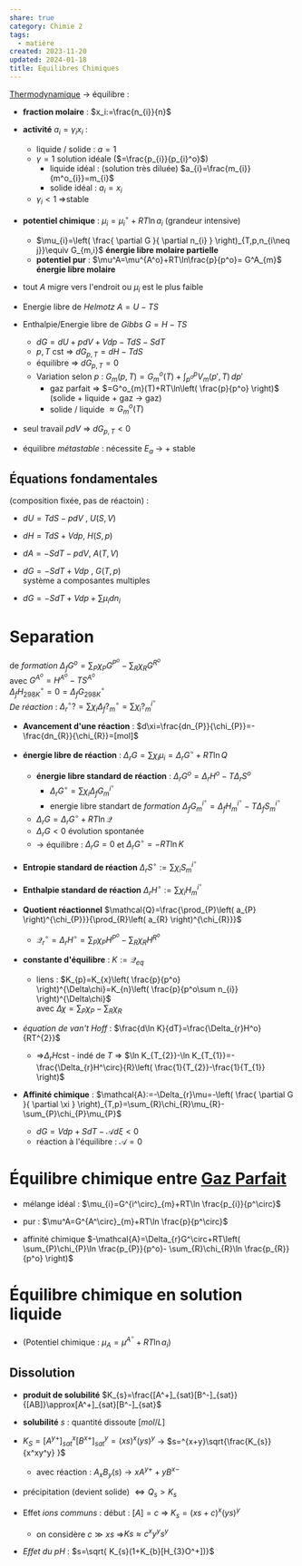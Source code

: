 ```yaml
---  
share: true  
category: Chimie 2  
tags:  
  - matière  
created: 2023-11-20  
updated: 2024-01-18  
title: Equilibres Chimiques  
---  
```

  
[Thermodynamique](Thermodynamique.md) → équilibre :   
  
  
- **fraction molaire** : $x_i:=\frac{n_{i}}{n}$  
  
- **activité** $a_{i}=\gamma_{i}x_{i}$ :   
	- liquide / solide : $a=1$  
	- $\gamma=1$ solution idéale ($=\frac{p_{i}}{p_{i}^o}$)  
		- liquide idéal : (solution très diluée) $a_{i}=\frac{m_{i}}{m^o_{i}}=m_{i}$   
		- solide idéal : $a_{i}=x_{i}$  
	- $\gamma_{i}<1$ ⇒stable  
  
  
- **potentiel chimique** : $\mu_{i}=\mu_{i}^\circ+RT\ln a_{i}$ (grandeur intensive)  
	- $\mu_{i}=\left( \frac{ \partial G }{ \partial n_{i} } \right)_{T,p,n_{i\neq j}}\equiv G_{m,i}$ **énergie libre molaire partielle**  
	- **potentiel pur** : $\mu^A=\mu^{A^o}+RT\ln\frac{p}{p^o}= G^A_{m}$ **énergie libre molaire**  
  
- tout $A$ migre vers l'endroit ou $\mu_{i}$ est le plus faible  
  
  
- Energie libre de *Helmotz*               $A=U-TS$  
  
- Enthalpie/Energie libre de *Gibbs*  $G = H-TS$  
	- $dG = dU + p dV + V dp − T dS − S dT$   
	- $p,T$ cst ⇒ $dG_{p,T} = dH − T dS$   
	- équilibre ⇒ $dG_{p,T}=0$  
	- Variation selon $p$ : $G_{m}(p,T)=G^o_{m}(T)+\int_{p^o}^{p}  V_{m}(p',T)\, dp'$  
		- gaz parfait ⇒ $=G^o_{m}(T)+RT\ln\left( \frac{p}{p^o} \right)$ (solide + liquide + gaz → gaz)  
		- solide / liquide  $\approx G^o_{m}(T)$  
  
  
  
- seul travail $pdV$ ⇒ $dG_{p,T}< 0$   
  
- équilibre *métastable* : nécessite $E_{a}$ → + stable  
## Équations fondamentales  
(composition fixée, pas de réactoin) :  
  
- $dU=TdS-pdV$ , $U(S,V)$  
  
- $dH=TdS+Vdp$, $H(S,p)$  
  
- $dA=-SdT-pdV$,   $A(T,V)$  
  
- $dG=-SdT+Vdp$ ,  $G(T, p)$  
système a composantes multiples  
  
- $dG=-SdT+Vdp+\sum \mu_{i}dn_{i}$  
  
  
# Separation  
de *formation* $\Delta_{f}G^o=\sum_{P}\chi_{P} G^{P^o}-\sum_{R}\chi_{R}G^{R^o}$  
	avec $G^{A^o}=H^{A^o}-TS^{A^o}$   
	$\Delta_{f}H^\circ_{298K}=0=\Delta_{f}G^\circ_{298K}$  
*De réaction*  : $\Delta_{r}^\circ?=\sum \chi_{i}\Delta_{f}?_{m}^\circ=\sum \chi_{i}?_{m}^{i^\circ}$  
  
  
- **Avancement d'une réaction** :  $d\xi=\frac{dn_{P}}{\chi_{P}}=-\frac{dn_{R}}{\chi_{R}}=[mol]$  
  
- **énergie libre de réaction** : $\Delta_{r}G=\sum \chi_{i}\mu_{i}=\Delta _rG^\circ+RT\ln Q$   
	- **énergie libre standard de réaction** : $\Delta_{r}G^o=\Delta_{r}H^o-T\Delta_{r}S^o$  
		- $\Delta_{r}G^\circ=\sum\chi_{i}\Delta_{f}G^{i^\circ}_{m}$  
		- energie libre standart de *formation* $\Delta_{f}G^{i^\circ}_{m}=\Delta_{f}H^{i^\circ}_{m}-T\Delta_{f}S^{i^\circ}_{m}$  
	- $\Delta_{r}G=\Delta_{r}G^\circ+RT\ln\mathcal{Q}$  
	- $\Delta_{r}G<0$ évolution spontanée   
	- → équilibre : $\Delta_{r}G=0$ et $\Delta_{r}G^\circ=-RT\ln K$  
  
  
- **Entropie standard de réaction** $\Delta_{r}S^\circ:=\sum \chi_{i}S_{m}^{i^\circ}$   
  
- **Enthalpie standard de réaction** $\Delta_{r}H^\circ:=\sum \chi_{i}H_{m}^{i^\circ}$   
  
- **Quotient réactionnel** $\mathcal{Q}=\frac{\prod_{P}\left( a_{P} \right)^{\chi_{P}}}{\prod_{R}\left( a_{R} \right)^{\chi_{R}}}$  
	- $\mathcal{Q}^\circ_{r}=\Delta_{r}H^\circ=\sum_{P}\chi_{P} H^{P^o}-\sum_{R}\chi_{R}H^{R^o}$  
  
- **constante d'équilibre** : $K:=\mathcal{Q}_{eq}$  
	- liens : $K_{p}=K_{x}\left( \frac{p}{p^o} \right)^{\Delta\chi}=K_{n}\left( \frac{p}{p^o\sum n_{i}} \right)^{\Delta\chi}$   
		avec $\Delta\chi=\sum_{P}\chi_{P}-\sum_{R}\chi_{R}$  
  
- *équation de van't Hoff* : $\frac{d\ln K}{dT}=\frac{\Delta_{r}H^o}{RT^{2}}$  
	- ⇒$\Delta_{r}H$cst - indé de $T$ ⇒ $\ln K_{T_{2}}-\ln K_{T_{1}}=-\frac{\Delta_{r}H^\circ}{R}\left( \frac{1}{T_{2}}-\frac{1}{T_{1}} \right)$  
  
  
  
- **Affinité chimique** : $\mathcal{A}:=-\Delta_{r}\mu=-\left( \frac{ \partial G }{ \partial \xi } \right)_{T,p}=\sum_{R}\chi_{R}\mu_{R}-\sum_{P}\chi_{P}\mu_{P}$  
	- $dG=Vdp+SdT-\mathcal{A}d\xi<0$  
	- réaction à l'équilibre : $\mathcal{A}=0$  
  
# Équilibre chimique entre [Gaz Parfait](Gaz%20Parfait.md)  
  
- mélange idéal : $\mu_{i}=G^{i^\circ}_{m}+RT\ln \frac{p_{i}}{p^\circ}$  
  
- pur : $\mu^A=G^{A^\circ}_{m}+RT\ln \frac{p}{p^\circ}$  
  
- affinité chimique $-\mathcal{A}=\Delta_{r}G^\circ+RT\left( \sum_{P}\chi_{P}\ln \frac{p_{P}}{p^o}- \sum_{R}\chi_{R}\ln \frac{p_{R}}{p^o} \right)$  
# Équilibre chimique en solution liquide  
  
- (Potentiel chimique :  $\mu_{A}=\mu^{A^\circ}+RT\ln a_{i}$)  
  
## Dissolution  
  
- **produit de solubilité** $K_{s}=\frac{[A^+]_{sat}[B^-]_{sat}}{[AB]}\approx[A^+]_{sat}[B^-]_{sat}$  
  
- **solubilité** $s$ : quantité dissoute $[mol/L]$  
  
- $K_{S}=[A^{y+}]^x_{sat}[B^{x+}]^y_{sat}=(xs)^x(ys)^y$  → $s=^{x+y}\sqrt{\frac{K_{s}}{x^xy^y}  }$  
	- avec réaction : $A_{x}B_{y}(s)\to xA^{y+}+yB^{x-}$  
  
- précipitation (devient solide) $\iff Q_{s}>K_{s}$  
  
- Effet *ions communs* : début : $[A]=c$ ⇒ $K_{s}=(xs+c)^x(ys)^y$  
	- on considère $c \gg xs$ ⇒$Ks\approx c^xy^ys^y$  
  
- *Effet du pH* : $s=\sqrt{ K_{s}(1+K_{b}[H_{3}O^+])}$   
